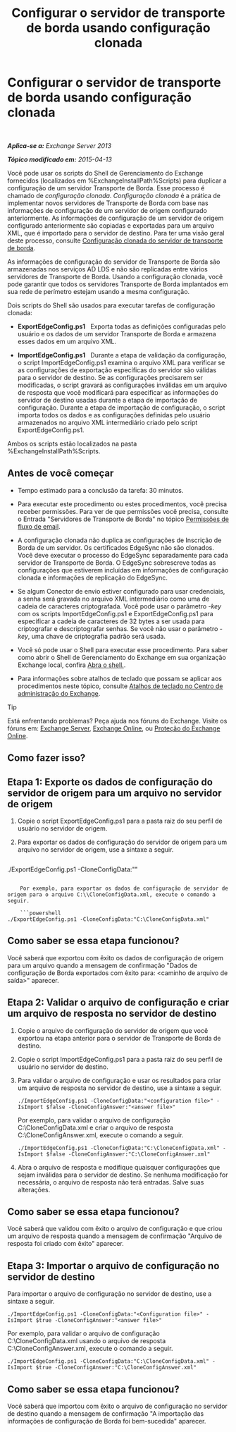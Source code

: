 ﻿---
title: 'Configurar o servidor de transporte de borda usando configuração clonada'
TOCTitle: Configurar o servidor de transporte de borda usando configuração clonada
ms:assetid: 0bbc83e3-e5e8-4480-a8a6-15f035360856
ms:mtpsurl: https://technet.microsoft.com/pt-br/library/Aa996008(v=EXCHG.150)
ms:contentKeyID: 61183345
ms.date: 05/22/2018
mtps_version: v=EXCHG.150
ms.translationtype: MT
---

# Configurar o servidor de transporte de borda usando configuração clonada

 

_**Aplica-se a:** Exchange Server 2013_

_**Tópico modificado em:** 2015-04-13_

Você pode usar os scripts do Shell de Gerenciamento do Exchange fornecidos (localizados em %ExchangeInstallPath%Scripts) para duplicar a configuração de um servidor Transporte de Borda. Esse processo é chamado de *configuração clonada*. *Configuração clonada* é a prática de implementar novos servidores de Transporte de Borda com base nas informações de configuração de um servidor de origem configurado anteriormente. As informações de configuração de um servidor de origem configurado anteriormente são copiadas e exportadas para um arquivo XML, que é importado para o servidor de destino. Para ter uma visão geral deste processo, consulte [Configuração clonada do servidor de transporte de borda](edge-transport-server-cloned-configuration-exchange-2013-help.md).

As informações de configuração do servidor de Transporte de Borda são armazenadas nos serviços AD LDS e não são replicadas entre vários servidores de Transporte de Borda. Usando a configuração clonada, você pode garantir que todos os servidores Transporte de Borda implantados em sua rede de perímetro estejam usando a mesma configuração.

Dois scripts do Shell são usados para executar tarefas de configuração clonada:

  - **ExportEdgeConfig.ps1**   Exporta todas as definições configuradas pelo usuário e os dados de um servidor Transporte de Borda e armazena esses dados em um arquivo XML.

  - **ImportEdgeConfig.ps1**   Durante a etapa de validação da configuração, o script ImportEdgeConfig.ps1 examina o arquivo XML para verificar se as configurações de exportação específicas do servidor são válidas para o servidor de destino. Se as configurações precisarem ser modificadas, o script gravará as configurações inválidas em um arquivo de resposta que você modificará para especificar as informações do servidor de destino usadas durante a etapa de importação de configuração. Durante a etapa de importação de configuração, o script importa todos os dados e as configurações definidas pelo usuário armazenados no arquivo XML intermediário criado pelo script ExportEdgeConfig.ps1.

Ambos os scripts estão localizados na pasta %ExchangeInstallPath%Scripts.

## Antes de você começar

  - Tempo estimado para a conclusão da tarefa: 30 minutos.

  - Para executar este procedimento ou estes procedimentos, você precisa receber permissões. Para ver de que permissões você precisa, consulte o Entrada "Servidores de Transporte de Borda" no tópico [Permissões de fluxo de email](mail-flow-permissions-exchange-2013-help.md).

  - A configuração clonada não duplica as configurações de Inscrição de Borda de um servidor. Os certificados EdgeSync não são clonados. Você deve executar o processo do EdgeSync separadamente para cada servidor de Transporte de Borda. O EdgeSync sobrescreve todas as configurações que estiverem incluídas em informações de configuração clonada e informações de replicação do EdgeSync.

  - Se algum Conector de envio estiver configurado para usar credenciais, a senha será gravada no arquivo XML intermediário como uma de cadeia de caracteres criptografada. Você pode usar o parâmetro *-key* com os scripts ImportEdgeConfig.ps1 e ExportEdgeConfig.ps1 para especificar a cadeia de caracteres de 32 bytes a ser usada para criptografar e descriptografar senhas. Se você não usar o parâmetro *-key*, uma chave de criptografia padrão será usada.

  - Você só pode usar o Shell para executar esse procedimento. Para saber como abrir o Shell de Gerenciamento do Exchange em sua organização Exchange local, confira [Abra o shell.](https://technet.microsoft.com/pt-br/library/dd638134\(v=exchg.150\)).

  - Para informações sobre atalhos de teclado que possam se aplicar aos procedimentos neste tópico, consulte [Atalhos de teclado no Centro de administração do Exchange](keyboard-shortcuts-in-the-exchange-admin-center-exchange-online-protection-help.md).


> [!TIP]
> Está enfrentando problemas? Peça ajuda nos fóruns do Exchange. Visite os fóruns em: <A href="https://go.microsoft.com/fwlink/p/?linkid=60612">Exchange Server</A>, <A href="https://go.microsoft.com/fwlink/p/?linkid=267542">Exchange Online</A>, ou <A href="https://go.microsoft.com/fwlink/p/?linkid=285351">Proteção do Exchange Online</A>.



## Como fazer isso?

## Etapa 1: Exporte os dados de configuração do servidor de origem para um arquivo no servidor de origem

1.  Copie o script ExportEdgeConfig.ps1 para a pasta raiz do seu perfil de usuário no servidor de origem.

2.  Para exportar os dados de configuração do servidor de origem para um arquivo no servidor de origem, use a sintaxe a seguir.
    
    ```powershell
./ExportEdgeConfig.ps1 -CloneConfigData:"<configuration file>"
```
    
    Por exemplo, para exportar os dados de configuração de servidor de origem para o arquivo C:\\CloneConfigData.xml, execute o comando a seguir.
    
    ```powershell
./ExportEdgeConfig.ps1 -CloneConfigData:"C:\CloneConfigData.xml"
```

## Como saber se essa etapa funcionou?

Você saberá que exportou com êxito os dados de configuração de origem para um arquivo quando a mensagem de confirmação "Dados de configuração de Borda exportados com êxito para: \<caminho de arquivo de saída\>" aparecer.

## Etapa 2: Validar o arquivo de configuração e criar um arquivo de resposta no servidor de destino

1.  Copie o arquivo de configuração do servidor de origem que você exportou na etapa anterior para o servidor de Transporte de Borda de destino.

2.  Copie o script ImportEdgeConfig.ps1 para a pasta raiz do seu perfil de usuário no servidor de destino.

3.  Para validar o arquivo de configuração e usar os resultados para criar um arquivo de resposta no servidor de destino, use a sintaxe a seguir.
    
        ./ImportEdgeConfig.ps1 -CloneConfigData:"<configuration file>" -IsImport $false -CloneConfigAnswer:"<answer file>"
    
    Por exemplo, para validar o arquivo de configuração C:\\CloneConfigData.xml e criar o arquivo de resposta C:\\CloneConfigAnswer.xml, execute o comando a seguir.
    
        ./ImportEdgeConfig.ps1 -CloneConfigData:"C:\CloneConfigData.xml" -IsImport $false -CloneConfigAnswer:"C:\CloneConfigAnswer.xml"

4.  Abra o arquivo de resposta e modifique quaisquer configurações que sejam inválidas para o servidor de destino. Se nenhuma modificação for necessária, o arquivo de resposta não terá entradas. Salve suas alterações.

## Como saber se essa etapa funcionou?

Você saberá que validou com êxito o arquivo de configuração e que criou um arquivo de resposta quando a mensagem de confirmação "Arquivo de resposta foi criado com êxito" aparecer.

## Etapa 3: Importar o arquivo de configuração no servidor de destino

Para importar o arquivo de configuração no servidor de destino, use a sintaxe a seguir.

    ./ImportEdgeConfig.ps1 -CloneConfigData:"<Configuration file>" -IsImport $true -CloneConfigAnswer:"<answer file>"

Por exemplo, para validar o arquivo de configuração C:\\CloneConfigData.xml usando o arquivo de resposta C:\\CloneConfigAnswer.xml, execute o comando a seguir.

    ./ImportEdgeConfig.ps1 -CloneConfigData:"C:\CloneConfigData.xml" -IsImport $true -CloneConfigAnswer:"C:\CloneConfigAnswer.xml"

## Como saber se essa etapa funcionou?

Você saberá que importou com êxito o arquivo de configuração no servidor de destino quando a mensagem de confirmação "A importação das informações de configuração de Borda foi bem-sucedida" aparecer.

